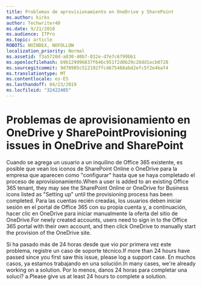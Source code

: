 ```yaml
---
title: Problemas de aprovisionamiento en OneDrive y SharePoint
ms.author: kirks
author: Techwriter40
ms.date: 9/21/2018
ms.audience: ITPro
ms.topic: article
ROBOTS: NOINDEX, NOFOLLOW
localization_priority: Normal
ms.assetid: f3a5720d-a030-40b7-832e-d7e7c6799bb1
ms.openlocfilehash: b9b129996837f646c951f2d0b29c28dd1ecb0728
ms.sourcegitcommit: 9d78905c512192ffc4675468abd2efc5f2e4baf4
ms.translationtype: MT
ms.contentlocale: es-ES
ms.lasthandoff: 04/23/2019
ms.locfileid: "32422405"
---
```

# <a name="provisioning-issues-in-onedrive-and-sharepoint"></a><span data-ttu-id="338a4-102">Problemas de aprovisionamiento en OneDrive y SharePoint</span><span class="sxs-lookup"><span data-stu-id="338a4-102">Provisioning issues in OneDrive and SharePoint</span></span>

<span data-ttu-id="338a4-103">Cuando se agrega un usuario a un inquilino de Office 365 existente, es posible que vean los iconos de SharePoint Online o OneDrive para la empresa que aparecen como "configurar" hasta que se haya completado el proceso de aprovisionamiento.</span><span class="sxs-lookup"><span data-stu-id="338a4-103">When a user is added to an existing Office 365 tenant, they may see the SharePoint Online or OneDrive for Business icons listed as "Setting up" until the provisioning process has been completed.</span></span> <span data-ttu-id="338a4-104">Para las cuentas recién creadas, los usuarios deben iniciar sesión en el portal de Office 365 con su propia cuenta y, a continuación, hacer clic en OneDrive para iniciar manualmente la oferta del sitio de OneDrive.</span><span class="sxs-lookup"><span data-stu-id="338a4-104">For newly created accounts, users need to sign in to the Office 365 portal with their own account, and then click OneDrive to manually start the provision of the OneDrive site.</span></span>
  
<span data-ttu-id="338a4-105">Si ha pasado más de 24 horas desde que vio por primera vez este problema, registre un caso de soporte técnico.</span><span class="sxs-lookup"><span data-stu-id="338a4-105">If more than 24 hours have passed since you first saw this issue, please log a support case.</span></span> <span data-ttu-id="338a4-106">En muchos casos, ya estamos trabajando en una solución.</span><span class="sxs-lookup"><span data-stu-id="338a4-106">In many cases, we're already working on a solution.</span></span> <span data-ttu-id="338a4-107">Por lo menos, danos 24 horas para completar una soluci? a.</span><span class="sxs-lookup"><span data-stu-id="338a4-107">Please give us at least 24 hours to complete a solution.</span></span>
  

